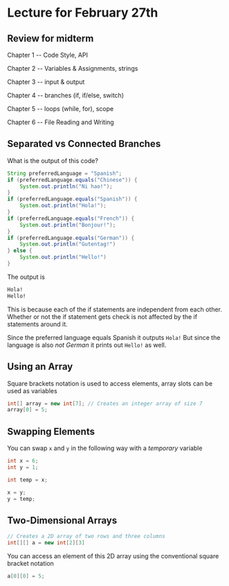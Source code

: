 # Lecture for February 27th

## Review for midterm

Chapter 1 -- Code Style, API

Chapter 2 -- Variables & Assignments, strings

Chapter 3 -- input & output

Chapter 4 -- branches (if, if/else, switch)

Chapter 5 -- loops (while, for), scope

Chapter 6 -- File Reading and Writing

## Separated vs Connected Branches

What is the output of this code?

```java
String preferredLanguage = "Spanish";
if (preferredLanguage.equals("Chinese")) {
    System.out.println("Ni hao!");
}
if (preferredLanguage.equals("Spanish")) {
    System.out.println("Hola!");
}
if (preferredLanguage.equals("French")) {
    System.out.println("Bonjour!");
}
if (preferredLanguage.equals("German")) {
    System.out.println("Gutentag!")
} else {
    System.out.println("Hello!")
}
```

The output is

```reStructuredText
Hola!
Hello!
```

This is because each of the if statements are independent from each other. Whether or not the if statement gets check is not affected by the if statements around it.

Since the preferred language equals Spanish it outputs `Hola!` But since the language is also *not German* it prints out `Hello!` as well.



## Using an Array

Square brackets notation is used to access elements, array slots can be used as variables

```java
int[] array = new int[7]; // Creates an integer array of size 7
array[0] = 5;
```



## Swapping Elements

You can swap `x` and `y` in the following way with a *temporary* variable

```java
int x = 6;
int y = 1;

int temp = x;

x = y;
y = temp;
```



## Two-Dimensional Arrays

```java
// Creates a 2D array of two rows and three columns
int[][] a = new int[2][3]
```

You can access an element of this 2D array using the conventional square bracket notation

```java
a[0][0] = 5;
```

